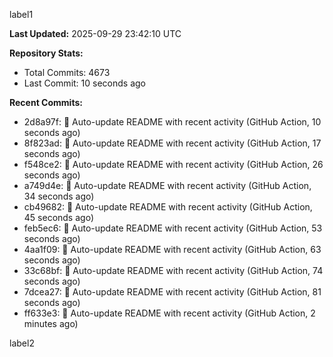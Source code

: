 
label1 
<!-- ACTIVITY_START -->
**Last Updated:** 2025-09-29 23:42:10 UTC

**Repository Stats:**
- Total Commits: 4673
- Last Commit: 10 seconds ago

**Recent Commits:**
- 2d8a97f: 🤖 Auto-update README with recent activity (GitHub Action, 10 seconds ago)
- 8f823ad: 🤖 Auto-update README with recent activity (GitHub Action, 17 seconds ago)
- f548ce2: 🤖 Auto-update README with recent activity (GitHub Action, 26 seconds ago)
- a749d4e: 🤖 Auto-update README with recent activity (GitHub Action, 34 seconds ago)
- cb49682: 🤖 Auto-update README with recent activity (GitHub Action, 45 seconds ago)
- feb5ec6: 🤖 Auto-update README with recent activity (GitHub Action, 53 seconds ago)
- 4aa1f09: 🤖 Auto-update README with recent activity (GitHub Action, 63 seconds ago)
- 33c68bf: 🤖 Auto-update README with recent activity (GitHub Action, 74 seconds ago)
- 7dcea27: 🤖 Auto-update README with recent activity (GitHub Action, 81 seconds ago)
- ff633e3: 🤖 Auto-update README with recent activity (GitHub Action, 2 minutes ago)
<!-- ACTIVITY_END -->

label2
